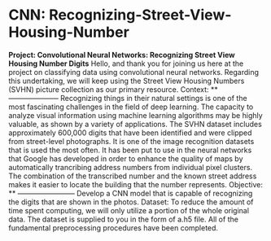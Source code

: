 # CNN: Recognizing-Street-View-Housing-Number
**Project: Convolutional Neural Networks: Recognizing Street View Housing Number Digits**
Hello, and thank you for joining us here at the project on classifying data using convolutional neural
networks. Regarding this undertaking, we will keep using the Street View Housing Numbers (SVHN)
picture collection as our primary resource.
Context: **
———————
Recognizing things in their natural settings is one of the most fascinating challenges in the field of deep
learning. The capacity to analyze visual information using machine learning algorithms may be highly
valuable, as shown by a variety of applications.
The SVHN dataset includes approximately 600,000 digits that have been identified and were clipped
from street-level photographs. It is one of the image recognition datasets that is used the most often. It
has been put to use in the neural networks that Google has developed in order to enhance the quality of
maps by automatically trancribing address numbers from individual pixel clusters. The combination of
the transcribed number and the known street address makes it easier to locate the building that the
number represents.
Objective: **
————————
Develop a CNN model that is capable of recognizing the digits that are shown in the photos.
Dataset:
To reduce the amount of time spent computing, we will only utilize a portion of the whole original data.
The dataset is supplied to you in the form of a.h5 file. All of the fundamental preprocessing procedures
have been completed.
